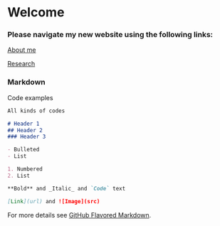 # Welcome

### Please navigate my new website using the following links:

[About me](felixdtrudel.github.io/about)

[Research](felixdtrudel.github.io/research)











### Markdown

Code examples

```markdown
All kinds of codes

# Header 1
## Header 2
### Header 3

- Bulleted
- List

1. Numbered
2. List

**Bold** and _Italic_ and `Code` text

[Link](url) and ![Image](src)
```

For more details see [GitHub Flavored Markdown](https://guides.github.com/features/mastering-markdown/).

